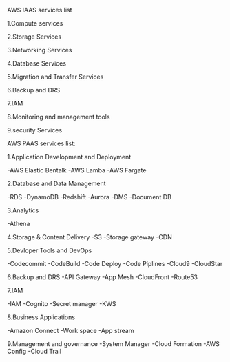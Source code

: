 AWS IAAS services list

1.Compute services

2.Storage  Services 

3.Networking Services

4.Database Services

5.Migration and  Transfer Services

6.Backup and DRS

7.IAM

8.Monitoring and management  tools

9.security Services

AWS PAAS services list:

1.Application Development and Deployment 

-AWS Elastic Bentalk
-AWS Lamba
-AWS Fargate
  
2.Database and Data Management

-RDS
-DynamoDB
-Redshift
-Aurora
-DMS
-Document DB

3.Analytics

-Athena

4.Storage & Content Delivery 
-S3
-Storage gateway
-CDN

5.Devloper Tools and DevOps

-Codecommit
-CodeBuild
-Code Deploy
-Code Piplines
-Cloud9
-CloudStar

6.Backup and DRS
-API Gateway
-App Mesh
-CloudFront
-Route53

7.IAM

-IAM
-Cognito
-Secret manager 
-KWS

8.Business Applications

-Amazon Connect 
-Work space
-App stream 

9.Management and governance
-System Manager
-Cloud Formation
-AWS Config
-Cloud Trail
